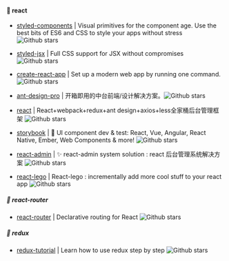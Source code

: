 
#### :book: react

* [styled-components](https://github.com/styled-components/styled-components) | Visual primitives for the component age. Use the best bits of ES6 and CSS to style your apps without stress ![Github stars](https://img.shields.io/github/stars/styled-components/styled-components.svg)

* [styled-jsx](https://github.com/zeit/styled-jsx) | Full CSS support for JSX without compromises ![Github stars](https://img.shields.io/github/stars/zeit/styled-jsx.svg)

* [create-react-app](https://github.com/facebook/create-react-app) | Set up a modern web app by running one command. ![Github stars](https://img.shields.io/github/stars/facebook/create-react-app.svg)

* [ant-design-pro](https://github.com/ant-design/ant-design-pro) | 开箱即用的中台前端/设计解决方案。![Github stars](https://img.shields.io/github/stars/ant-design/ant-design-pro.svg)

* [react](https://github.com/duxianwei520/react) | React+webpack+redux+ant design+axios+less全家桶后台管理框架 ![Github stars](https://img.shields.io/github/stars/duxianwei520/react.svg)

* [storybook](https://github.com/storybookjs/storybook) | 📓 UI component dev & test: React, Vue, Angular, React Native, Ember, Web Components & more! ![Github stars](https://img.shields.io/github/stars/storybookjs/storybook.svg)

* [react-admin](https://github.com/react-better/react-admin) | ✨ react-admin system solution : react 后台管理系统解决方案 ![Github stars](https://img.shields.io/github/stars/react-better/react-admin.svg)

* [react-lego](https://github.com/peter-mouland/react-lego) | React-lego : incrementally add more cool stuff to your react app ![Github stars](https://img.shields.io/github/stars/peter-mouland/react-lego.svg)



##### :dango: react-router

* [react-router](https://github.com/ReactTraining/react-router) | Declarative routing for React ![Github stars](https://img.shields.io/github/stars/ReactTraining/react-router.svg)

##### :dango: redux

* [redux-tutorial](https://github.com/happypoulp/redux-tutorial) | Learn how to use redux step by step ![Github stars](https://img.shields.io/github/stars/happypoulp/redux-tutorial.svg)
